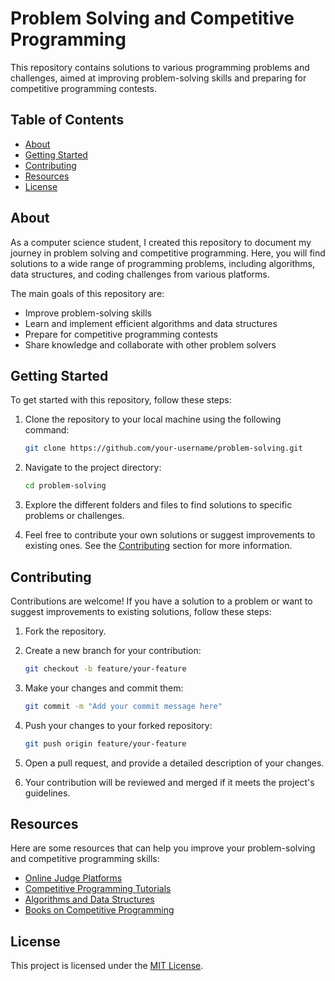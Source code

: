 # Problem Solving and Competitive Programming

This repository contains solutions to various programming problems and challenges, aimed at improving problem-solving skills and preparing for competitive programming contests.

## Table of Contents

-   [About](#about)
-   [Getting Started](#getting-started)
-   [Contributing](#contributing)
-   [Resources](#resources)
-   [License](#license)

## About

As a computer science student, I created this repository to document my journey in problem solving and competitive programming. Here, you will find solutions to a wide range of programming problems, including algorithms, data structures, and coding challenges from various platforms.

The main goals of this repository are:

-   Improve problem-solving skills
-   Learn and implement efficient algorithms and data structures
-   Prepare for competitive programming contests
-   Share knowledge and collaborate with other problem solvers

## Getting Started

To get started with this repository, follow these steps:

1. Clone the repository to your local machine using the following command:

    ```bash
    git clone https://github.com/your-username/problem-solving.git
    ```

2. Navigate to the project directory:

    ```bash
    cd problem-solving
    ```

3. Explore the different folders and files to find solutions to specific problems or challenges.

4. Feel free to contribute your own solutions or suggest improvements to existing ones. See the [Contributing](#contributing) section for more information.

## Contributing

Contributions are welcome! If you have a solution to a problem or want to suggest improvements to existing solutions, follow these steps:

1. Fork the repository.

2. Create a new branch for your contribution:

    ```bash
    git checkout -b feature/your-feature
    ```

3. Make your changes and commit them:

    ```bash
    git commit -m "Add your commit message here"
    ```

4. Push your changes to your forked repository:

    ```bash
    git push origin feature/your-feature
    ```

5. Open a pull request, and provide a detailed description of your changes.

6. Your contribution will be reviewed and merged if it meets the project's guidelines.

## Resources

Here are some resources that can help you improve your problem-solving and competitive programming skills:

-   [Online Judge Platforms](https://www.geeksforgeeks.org/best-online-judges-platforms-for-coding-practice/)
-   [Competitive Programming Tutorials](https://www.topcoder.com/community/competitive-programming/tutorials/)
-   [Algorithms and Data Structures](https://www.geeksforgeeks.org/data-structures/)
-   [Books on Competitive Programming](https://www.geeksforgeeks.org/best-books-for-competitive-programming/)

## License

This project is licensed under the [MIT License](LICENSE).
